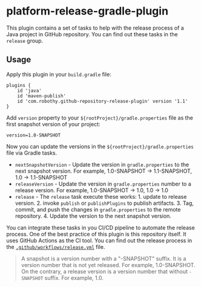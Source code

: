 # platform-release-gradle-plugin

This plugin contains a set of tasks to help with the release process of a Java project in GitHub repository.
You can find out these tasks in the `release` group.

## Usage

Apply this plugin in your `build.gradle` file:

```groovyplugins 
plugins {
    id 'java'
    id 'maven-publish'
    id 'com.robothy.github-repository-release-plugin' version '1.1'
}
```

Add `version` property to your `${rootProject}/gradle.properties` file as the first snapshot version of your project:

```properties
version=1.0-SNAPSHOT
```

Now you can update the versions in the `${rootProject}/gradle.properties` file via Gradle tasks.

+ `nextSnapshotVersion` - Update the version in `gradle.properties` to the next snapshot version. For example, 1.0-SNAPSHOT -> 1.1-SNAPSHOT, 1.0 -> 1.1-SNAPSHOT
+ `releaseVersion` - Update the version in `gradle.properties` number to a release version. For example, 1.0-SNAPSHOT -> 1.0, 1.0 -> 1.0 
+ `release` - The `release` task execute these works: 1. update to release version. 2. invoke `publish` or `publishPlugins` to publish artifacts. 3. Tag, commit, and push the changes in `gradle.properties` to the remote repository. 4. Update the version to the next snapshot version.

You can integrate these tasks in you CI/CD pipeline to automate the release process. One of the best practice of this plugin is this repository itself. It uses GitHub Actions as the CI tool. You can find out the release process in the [`.github/workflows/release.yml`](.github/workflows/release.yml) file. 

> A snapshot is a version number with a "-SNAPSHOT" suffix. It is a version number that is not yet released. For example, 1.0-SNAPSHOT. 
> On the contrary, a release version is a version number that without `-SNAPSHOT` suffix. For example, 1.0.